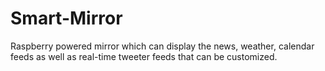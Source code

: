 # Smart-Mirror
Raspberry powered mirror which can display the news, weather, calendar feeds as well as real-time tweeter feeds that can be customized. 
